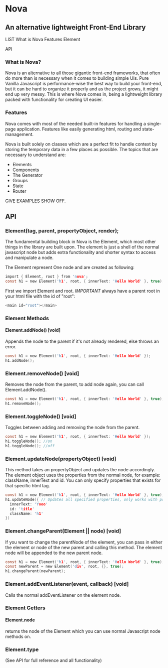 # Nova
## An alternative lightweight Front-End Library

LIST
What is Nova
Features
  Element

API

### What is Nova?
Nova is an alternative to all those gigantic front-end frameworks, that often do more than is necessary when it comes to building simple UIs. Pure Vanilla Javascript is performance-wise the best way to build your front-end, but it can be hard to organize it properly and as the project grows, it might end up very messy. This is where Nova comes in, being a lightweight library packed with functionality for creating UI easier. 

### Features
Nova comes with most of the needed built-in features for handling a single-page application. Features like easily generating html, routing and state-management.

Nova is built solely on classes which are a perfect fit to handle context by storing the temporary data in a few places as possible. The topics that are necessary to understand are: 

- Elements
- Components
- The Generator
- Groups
- State
- Router


GIVE EXAMPLES SHOW OFF. 




## API

### Element(tag, parent, propertyObject, render);
The fundamental building block in Nova is the Element, which most other things in the library are built upon. The element is just a shell of the normal javascript node but adds extra functionality and shorter syntax to access and manipulate a node. 

The Element represent One node and are created as following: 

```c
import { Element, root } from 'nova';
const h1 = new Element('h1', root, { innerText: 'Hello World' }, true);

```

First we import Element and root. *IMPORTANT* always have a parent root in your html file with the id of "root": 

```c
<main id="root"></main>
```

### Element Methods

#### Element.addNode() [void]
  Appends the node to the parent if it's not already rendered, else throws an error.

  ```c
  const h1 = new Element('h1', root, { innerText: 'Hello World' });
  h1.addNode();
  ```

### Element.removeNode() [void]
  Removes the node from the parent, to add node again, you can call Element.addNode().

  ```c
  const h1 = new Element('h1', root, { innerText: 'Hello World' }, true); // Render set to true 
  h1.removeNode();
  ```

### Element.toggleNode() [void]
  Toggles between adding and removing the node from the parent. 

  ```c 
  const h1 = new Element('h1', root, { innerText: 'Hello World' });
  h1.toggleNode(); //on
  h1.toggleNode(); //off

  ```

### Element.updateNode(propertyObject) [void]
  This method takes an propertyObject and updates the node accordingly. The element object uses the properties from the normal node, for example: className, innerText and id. You can only specify properties that exists for that specific html tag. 

  ```c
  const h1 = new Element('h1', root, { innerText: 'Hello World' }, true);
  h1.updateNode({ // Updates all specified properties, only works with properties that exists on h1
    innerText: 'Yooo'
    id: 'title'
    className: 'h1'
  })

  ```
### Element.changeParent(Element || node) [void]
  If you want to change the parentNode of the element, you can pass in either the element or node of the new parent and calling this method. The element node will be appended to the new parent node.

  ```c
  const h1 = new Element('h1', root, { innerText: 'Hello World' }, true);
  const newParent = new Element('div', root, {}, true);
  h1.changeParent(newParent);

  ```
### Element.addEventListener(event, callback) [void]
  Calls the normal addEventListener on the element node.


### Element Getters

#### Element.node
  returns the node of the Element which you can use normal Javascript node methods on.

### Element.type



(See API for full reference and all functionality)
